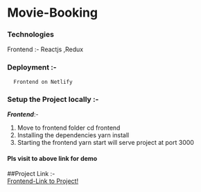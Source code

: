 # Movie-Booking

### Technologies

Frontend :- Reactjs ,Redux

### Deployment :-

      Frontend on Netlify

### Setup the Project locally :- <br/>

**_Frontend_**:-

1. Move to frontend folder
   cd frontend
2. Installing the dependencies
   yarn install
3. Starting the frontend
   yarn start
   will serve project at port 3000

#### Pls visit to above link for demo

##Project Link :-<br/>
[Frontend-Link to Project!](https://tej-bookmyshow.netlify.app/)<br/>
